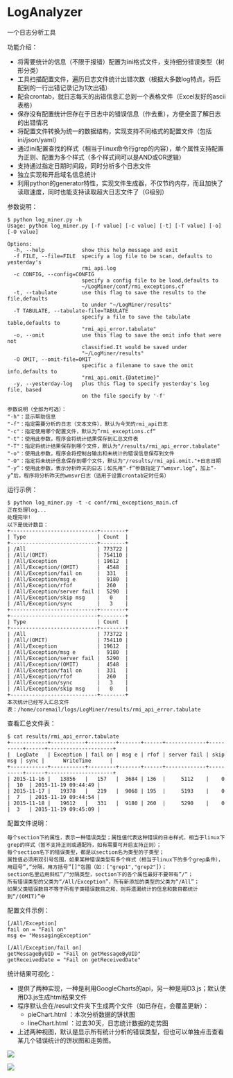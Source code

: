 # LogAnalyzer
一个日志分析工具

功能介绍： 

- 将需要统计的信息（不限于报错）配置为ini格式文件，支持细分错误类型（树形分类）
- 工具扫描配置文件，遍历日志文件统计出错次数（根据大多数log特点，将匹配到的一行出错记录记为1次出错）
- 配合crontab，就日志每天的出错信息汇总到一个表格文件（Excel友好的ascii表格）
- 保存没有配置统计但存在于日志中的错误信息（作去重），方便全面了解日志的出错情况
- 将配置文件转换为统一的数据结构，实现支持不同格式的配置文件（包括ini/json/yaml）
- 通过ini配置查找的样式（相当于linux命令行grep的内容），单个属性支持配置为正则、配置为多个样式（多个样式间可以是AND或OR逻辑）
- 支持通过指定日期时间段，同时分析多个日志文件
- 独立实现和开启域名信息统计
- 利用python的generator特性，实现文件生成器，不仅节约内存，而且加快了读取速度，同时也能支持读取超大日志文件了（G级别）


参数说明：

    $ python log_miner.py -h
    Usage: python log_miner.py [-f value] [-c value] [-t] [-T value] [-o] [-O value]

    Options:
      -h, --help            show this help message and exit
      -f FILE, --file=FILE  specify a log file to be scan, defaults to yesterday's
                            rmi_api.log
      -c CONFIG, --config=CONFIG
                            specify a config file to be load,defaults to
                            ~/LogMiner/conf/rmi_exceptions.cf
      -t, --tabulate        use this flag to save the results to the file,defaults
                            to under "~/LogMiner/results"
      -T TABULATE, --tabulate-file=TABULATE
                            specify a file to save the tabulate table,defaults to
                            "rmi_api_error.tabulate"
      -o, --omit            use this flag to save the omit info that were not
                            classified.It would be saved under
                            "~/LogMiner/results"
      -O OMIT, --omit-file=OMIT
                            specific a filename to save the omit info,defaults to
                            "rmi_api.omit.{Datetime}"
      -y, --yesterday-log   plus this flag to specify yesterday's log file, based
                            on the file specify by '-f'

    参数说明（全部为可选）：
    "-h"：显示帮助信息
    "-f"：指定需要分析的日志（文本文件），默认为今天的rmi_api日志
    "-c"：指定使用哪个配置文件，默认为”rmi_exceptions.cf“
    "-t"：使用此参数，程序会将统计结果保存到汇总文件表
    "-T"：指定将统计结果保存到哪个文件，默认为"/results/rmi_api_error.tabulate"
    "-o"：使用此参数，程序会将控制台输出和未统计的错误信息保存到文件
    "-O"：指定将未统计信息保存到哪个文件，默认为"/results/rmi_api.omit."+日志日期
    “-y”：使用此参数，表示分析昨天的日志；如先用“-f”参数指定了“wmsvr.log”，加上“-y”后，程序将分析昨天的wmsvr日志（适用于设置crontab定时任务）

运行示例：  

    $ python log_miner.py -t -c conf/rmi_exceptions_main.cf  
    正在处理log...
    处理完毕!
    以下是统计数目：
    +----------------------------+--------+
    | Type                       | Count  |
    +----------------------------+--------+
    | /All                       | 773722 |
    | /All/(OMIT)                | 754110 |
    | /All/Exception             | 19612  |
    | /All/Exception/(OMIT)      |  4548  |
    | /All/Exception/fail on     |  331   |
    | /All/Exception/msg e       |  9180  |
    | /All/Exception/rfof        |  260   |
    | /All/Exception/server fail |  5290  |
    | /All/Exception/skip msg    |   0    |
    | /All/Exception/sync        |   3    |
    +----------------------------+--------+
    +----------------------------+--------+
    | Type                       | Count  |
    +----------------------------+--------+
    | /All                       | 773722 |
    | /All/(OMIT)                | 754110 |
    | /All/Exception             | 19612  |
    | /All/Exception/msg e       |  9180  |
    | /All/Exception/server fail |  5290  |
    | /All/Exception/(OMIT)      |  4548  |
    | /All/Exception/fail on     |  331   |
    | /All/Exception/rfof        |  260   |
    | /All/Exception/sync        |   3    |
    | /All/Exception/skip msg    |   0    |
    +----------------------------+--------+
    本次统计已经写入汇总文件表：/home/coremail/logs/LogMiner/results/rmi_api_error.tabulate

查看汇总文件表：

    $ cat results/rmi_api_error.tabulate
    +------------+-----------+---------+-------+------+-------------+----------+------+---------------------+
    |  LogDate   | Exception | fail on | msg e | rfof | server fail | skip msg | sync |      WriteTime      |
    +------------+-----------+---------+-------+------+-------------+----------+------+---------------------+
    | 2015-11-16 |   13856   |   157   |  3684 | 136  |     5112    |    0     |  10  | 2015-11-19 09:44:49 |
    | 2015-11-17 |   19378   |   219   |  9068 | 195  |     5193    |    0     |  7   | 2015-11-19 09:44:54 |
    | 2015-11-18 |   19612   |   331   |  9180 | 260  |     5290    |    0     |  3   | 2015-11-19 09:45:09 |


配置文件说明：

    每个section下的属性，表示一种错误类型；属性值代表这种错误的日志样式，相当于linux下grep的样式（暂不支持正则或通配符，如有需要可开启支持正则）；
    每个section名下的错误类型，都是以section名为类型的子类型；
    属性值必须用双引号包围，如果某种错误类型有多个样式（相当于linux下的多个grep条件），用逗号”,“分隔，用方括号”[]“包围（如：["grep1","grep2"]）；
    section名里边用斜杠”/“分隔类型，section下的各个属性最好不要带有”/“；
    所有错误类型的父类为“/All/Exception”，所有新添加的类型的父类为“/All”；
    如果父类错误数目不等于所有子类错误数目之和，则将遗漏统计的信息和数目都统计到“/(OMIT)”中

配置文件示例：

    [/All/Exception]
    fail on = "Fail on"
    msg e= "MessagingException"

    [/All/Exception/fail on]
    getMessageByUID = "Fail on getMessageByUID"
    getReceivedDate = "Fail on getReceivedDate"

统计结果可视化：

- 提供了两种实现，一种是利用GoogleCharts的api，另一种是用D3.js；默认使用D3.js生成html结果文件
- 程序默认会在/result文件夹下生成两个文件（如已存在，会覆盖更新）：
    - pieChart.html ：本次分析数据的饼状图
    - lineChart.html ：过去30天，日志统计数据的走势图
- 上述两种视图，默认是显示所有统计分析的错误类型，但也可以单独点击查看某几个错误统计的饼状图和走势图。

![](http://qn.tangyingkang.com/image/loganalyzer/piechart.png)  

![](http://qn.tangyingkang.com/image/loganalyzer/linechart.png)
